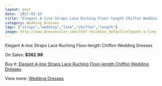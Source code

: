 ```yaml
---
layout: post
date: '2017-03-15'
title: "Elegant A-line Straps Lace Ruching Floor-length Chiffon Wedding Dresses"
category: Wedding Dresses
tags: ["straps","wedding","line","chiffon","length"]
image: http://www.dressesular.com/3597-thickbox_default/elegant-a-line-straps-lace-ruching-floor-length-chiffon-wedding-dresses.jpg
---
```

Elegant A-line Straps Lace Ruching Floor-length Chiffon Wedding Dresses

On Sales: **$362.98**
<a href="https://www.dressesular.com/wedding-dresses/1300-elegant-a-line-straps-lace-ruching-floor-length-chiffon-wedding-dresses.html"><amp-img layout="responsive" width="600" height="600" src="//www.dressesular.com/3597-thickbox_default/elegant-a-line-straps-lace-ruching-floor-length-chiffon-wedding-dresses.jpg" alt="Elegant A-line Straps Lace Ruching Floor-length Chiffon Wedding Dresses 0" /></a>

Buy it: [Elegant A-line Straps Lace Ruching Floor-length Chiffon Wedding Dresses](https://www.dressesular.com/wedding-dresses/1300-elegant-a-line-straps-lace-ruching-floor-length-chiffon-wedding-dresses.html "Elegant A-line Straps Lace Ruching Floor-length Chiffon Wedding Dresses")

View more: [Wedding Dresses](https://www.dressesular.com/3-wedding-dresses "Wedding Dresses")
